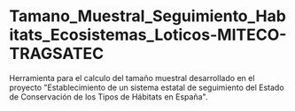 # Tamano_Muestral_Seguimiento_Habitats_Ecosistemas_Loticos-MITECO-TRAGSATEC
Herramienta para el calculo del tamaño muestral desarrollado en el proyecto "Establecimiento de un sistema estatal de seguimiento del Estado de Conservación de los Tipos de Hábitats en España".
